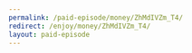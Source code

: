```yaml
---
permalink: /paid-episode/money/ZhMdIVZm_T4/
redirect: /enjoy/money/ZhMdIVZm_T4/
layout: paid-episode
---
```

